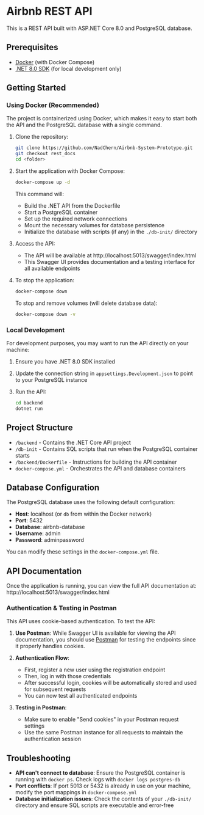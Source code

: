 # Airbnb REST API

This is a REST API built with ASP.NET Core 8.0 and PostgreSQL database.

## Prerequisites

- [Docker](https://www.docker.com/products/docker-desktop/) (with Docker Compose)
- [.NET 8.0 SDK](https://dotnet.microsoft.com/download/dotnet/8.0) (for local development only)

## Getting Started

### Using Docker (Recommended)

The project is containerized using Docker, which makes it easy to start both the API and the PostgreSQL database with a single command.

1. Clone the repository:
   ```bash
   git clone https://github.com/NadChern/Airbnb-System-Prototype.git
   git checkout rest_docs
   cd <folder>
   ```

2. Start the application with Docker Compose:
   ```bash
   docker-compose up -d
   ```

   This command will:
    - Build the .NET API from the Dockerfile
    - Start a PostgreSQL container
    - Set up the required network connections
    - Mount the necessary volumes for database persistence
    - Initialize the database with scripts (if any) in the `./db-init/` directory

3. Access the API:
    - The API will be available at http://localhost:5013/swagger/index.html
    - This Swagger UI provides documentation and a testing interface for all available endpoints

4. To stop the application:
   ```bash
   docker-compose down
   ```

   To stop and remove volumes (will delete database data):
   ```bash
   docker-compose down -v
   ```

### Local Development

For development purposes, you may want to run the API directly on your machine:

1. Ensure you have .NET 8.0 SDK installed

2. Update the connection string in `appsettings.Development.json` to point to your PostgreSQL instance

3. Run the API:
   ```bash
   cd backend
   dotnet run
   ```

## Project Structure

- `/backend` - Contains the .NET Core API project
- `/db-init` - Contains SQL scripts that run when the PostgreSQL container starts
- `/backend/Dockerfile` - Instructions for building the API container
- `docker-compose.yml` - Orchestrates the API and database containers

## Database Configuration

The PostgreSQL database uses the following default configuration:
- **Host**: localhost (or `db` from within the Docker network)
- **Port**: 5432
- **Database**: airbnb-database
- **Username**: admin
- **Password**: adminpassword

You can modify these settings in the `docker-compose.yml` file.

## API Documentation

Once the application is running, you can view the full API documentation at:
http://localhost:5013/swagger/index.html

### Authentication & Testing in Postman

This API uses cookie-based authentication. To test the API:

1. **Use Postman**: While Swagger UI is available for viewing the API documentation, you should use [Postman](https://www.postman.com/downloads/) for testing the endpoints since it properly handles cookies.

2. **Authentication Flow**:
    - First, register a new user using the registration endpoint
    - Then, log in with those credentials
    - After successful login, cookies will be automatically stored and used for subsequent requests
    - You can now test all authenticated endpoints

3. **Testing in Postman**:
    - Make sure to enable "Send cookies" in your Postman request settings
    - Use the same Postman instance for all requests to maintain the authentication session

## Troubleshooting

- **API can't connect to database**: Ensure the PostgreSQL container is running with `docker ps`. Check logs with `docker logs postgres-db`
- **Port conflicts**: If port 5013 or 5432 is already in use on your machine, modify the port mappings in `docker-compose.yml`
- **Database initialization issues**: Check the contents of your `./db-init/` directory and ensure SQL scripts are executable and error-free
